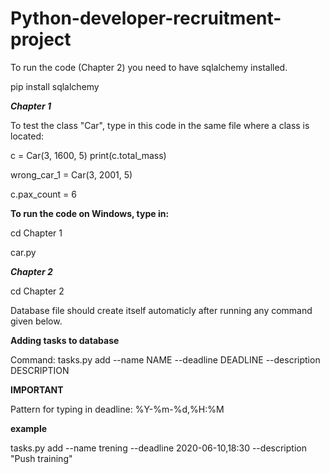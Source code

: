 # Python-developer-recruitment-project

To run the code (Chapter 2) you need to have sqlalchemy installed.

pip install sqlalchemy

***Chapter 1***

To test the class "Car", type in this code in the same file where a class is located:

c = Car(3, 1600, 5)
print(c.total_mass)

wrong_car_1 = Car(3, 2001, 5)

c.pax_count = 6

**To run the code on Windows, type in:**

cd Chapter 1

car.py

***Chapter 2***

cd Chapter 2

Database file should create itself automaticly after running any command given below.

**Adding tasks to database**

Command:  tasks.py add --name NAME --deadline DEADLINE --description DESCRIPTION

**IMPORTANT** 

Pattern for typing in deadline: %Y-%m-%d,%H:%M

**example**

tasks.py add --name trening --deadline 2020-06-10,18:30 --description "Push training"


